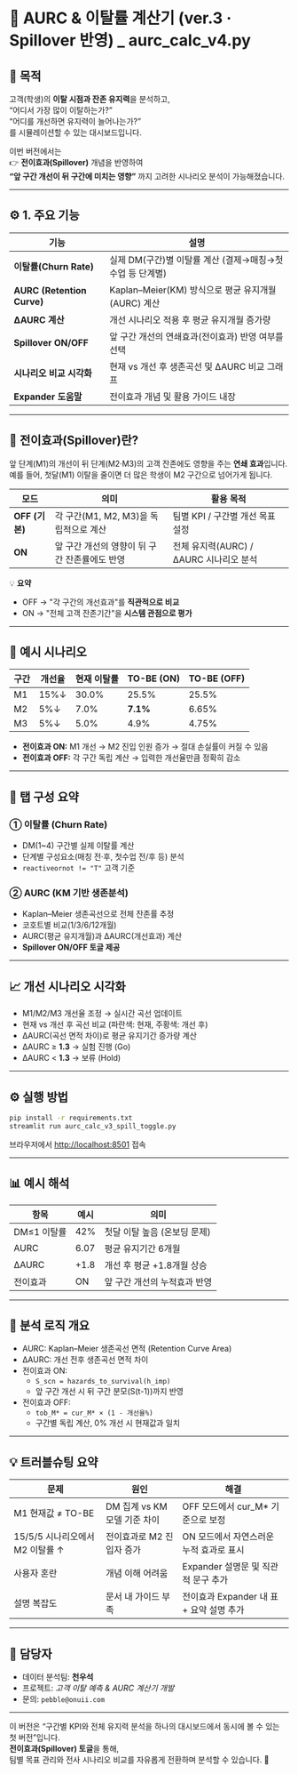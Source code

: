 # 🧭 AURC & 이탈률 계산기 (ver.3 · Spillover 반영) _ aurc_calc_v4.py

## 🎯 목적
고객(학생)의 **이탈 시점과 잔존 유지력**을 분석하고,  
“어디서 가장 많이 이탈하는가?”  
“어디를 개선하면 유지력이 늘어나는가?”  
를 시뮬레이션할 수 있는 대시보드입니다.

이번 버전에서는  
👉 **전이효과(Spillover)** 개념을 반영하여  
**“앞 구간 개선이 뒤 구간에 미치는 영향”** 까지 고려한 시나리오 분석이 가능해졌습니다.

---

## ⚙️ 1. 주요 기능

| 기능 | 설명 |
|------|------|
| **이탈률(Churn Rate)** | 실제 DM(구간)별 이탈률 계산 (결제→매칭→첫수업 등 단계별) |
| **AURC (Retention Curve)** | Kaplan–Meier(KM) 방식으로 평균 유지개월(AURC) 계산 |
| **ΔAURC 계산** | 개선 시나리오 적용 후 평균 유지개월 증가량 |
| **Spillover ON/OFF** | 앞 구간 개선의 연쇄효과(전이효과) 반영 여부를 선택 |
| **시나리오 비교 시각화** | 현재 vs 개선 후 생존곡선 및 ΔAURC 비교 그래프 |
| **Expander 도움말** | 전이효과 개념 및 활용 가이드 내장 |

---

## 📘 전이효과(Spillover)란?

앞 단계(M1)의 개선이 뒤 단계(M2·M3)의 고객 잔존에도 영향을 주는 **연쇄 효과**입니다.  
예를 들어, 첫달(M1) 이탈을 줄이면 더 많은 학생이 M2 구간으로 넘어가게 됩니다.

| 모드 | 의미 | 활용 목적 |
|------|------|-----------|
| **OFF (기본)** | 각 구간(M1, M2, M3)을 독립적으로 계산 | 팀별 KPI / 구간별 개선 목표 설정 |
| **ON** | 앞 구간 개선의 영향이 뒤 구간 잔존률에도 반영 | 전체 유지력(AURC) / ΔAURC 시나리오 분석 |

💡 **요약**  
- OFF → "각 구간의 개선효과"를 **직관적으로 비교**  
- ON → "전체 고객 잔존기간"을 **시스템 관점으로 평가**

---

## 🧮 예시 시나리오

| 구간 | 개선율 | 현재 이탈률 | TO-BE (ON) | TO-BE (OFF) |
|------|--------|--------------|--------------|--------------|
| M1 | 15%↓ | 30.0% | 25.5% | 25.5% |
| M2 | 5%↓ | 7.0% | **7.1%** | 6.65% |
| M3 | 5%↓ | 5.0% | 4.9% | 4.75% |

- **전이효과 ON:** M1 개선 → M2 진입 인원 증가 → 절대 손실률이 커질 수 있음  
- **전이효과 OFF:** 각 구간 독립 계산 → 입력한 개선율만큼 정확히 감소  

---

## 🧩 탭 구성 요약

### ① 이탈률 (Churn Rate)
- DM(1~4) 구간별 실제 이탈률 계산  
- 단계별 구성요소(매칭 전·후, 첫수업 전/후 등) 분석  
- `reactiveornot != "T"` 고객 기준  

### ② AURC (KM 기반 생존분석)
- Kaplan–Meier 생존곡선으로 전체 잔존률 추정  
- 코호트별 비교(1/3/6/12개월)  
- AURC(평균 유지개월)과 ΔAURC(개선효과) 계산  
- **Spillover ON/OFF 토글 제공**

---

## 📈 개선 시나리오 시각화
- M1/M2/M3 개선율 조정 → 실시간 곡선 업데이트  
- 현재 vs 개선 후 곡선 비교 (파란색: 현재, 주황색: 개선 후)  
- ΔAURC(곡선 면적 차이)로 평균 유지기간 증가량 계산  
- ΔAURC ≥ **1.3** → 실험 진행 (Go)  
- ΔAURC < **1.3** → 보류 (Hold)

---

## ⚙️ 실행 방법

```bash
pip install -r requirements.txt
streamlit run aurc_calc_v3_spill_toggle.py
```

브라우저에서 [http://localhost:8501](http://localhost:8501) 접속

---

## 📊 예시 해석

| 항목 | 예시 | 의미 |
|------|------|------|
| DM≤1 이탈률 | 42% | 첫달 이탈 높음 (온보딩 문제) |
| AURC | 6.07 | 평균 유지기간 6개월 |
| ΔAURC | +1.8 | 개선 후 평균 +1.8개월 상승 |
| 전이효과 | ON | 앞 구간 개선의 누적효과 반영 |

---

## 🧠 분석 로직 개요

- AURC: Kaplan–Meier 생존곡선 면적 (Retention Curve Area)  
- ΔAURC: 개선 전후 생존곡선 면적 차이  
- 전이효과 ON:  
  - `S_scn = hazards_to_survival(h_imp)`  
  - 앞 구간 개선 시 뒤 구간 분모(S(t-1))까지 반영  
- 전이효과 OFF:  
  - `tob_M* = cur_M* × (1 - 개선율%)`  
  - 구간별 독립 계산, 0% 개선 시 현재값과 일치

---

## 💡 트러블슈팅 요약

| 문제 | 원인 | 해결 |
|------|------|------|
| M1 현재값 ≠ TO-BE | DM 집계 vs KM 모델 기준 차이 | OFF 모드에서 cur_M* 기준으로 보정 |
| 15/5/5 시나리오에서 M2 이탈률 ↑ | 전이효과로 M2 진입자 증가 | ON 모드에서 자연스러운 누적 효과로 표시 |
| 사용자 혼란 | 개념 이해 어려움 | Expander 설명문 및 직관적 문구 추가 |
| 설명 복잡도 | 문서 내 가이드 부족 | 전이효과 Expander 내 표 + 요약 설명 추가 |

---

## 👥 담당자
- 데이터 분석팀: **천우석**  
- 프로젝트: *고객 이탈 예측 & AURC 계산기 개발*  
- 문의: `pebble@onuii.com`

---

이 버전은 “구간별 KPI와 전체 유지력 분석을 하나의 대시보드에서 동시에 볼 수 있는 첫 버전”입니다.  
**전이효과(Spillover) 토글**을 통해,  
팀별 목표 관리와 전사 시나리오 비교를 자유롭게 전환하며 분석할 수 있습니다. 🚀
